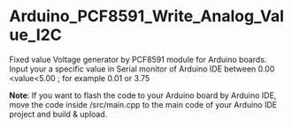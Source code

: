 # Arduino_PCF8591_Write_Analog_Value_I2C

Fixed value Voltage generator by PCF8591 module for Arduino boards.   
Input your a specific value in Serial monitor of Arduino IDE between 0.00 <value<5.00 ; for example 0.01 or 3.75   

__Note__: If you want to flash the code to your Arduino board by Arduino IDE, move the code inside /src/main.cpp  to the main code of your Arduino IDE project and build & upload. 
